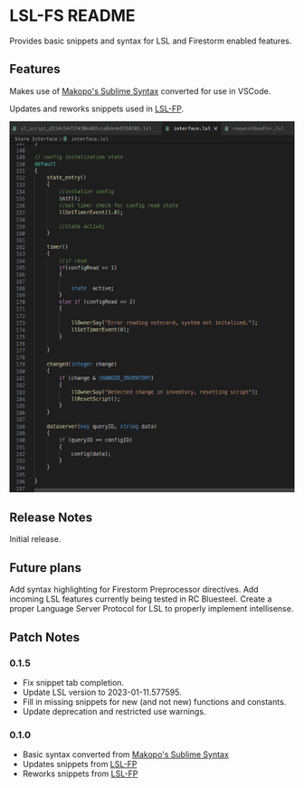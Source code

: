 # LSL-FS README

Provides basic snippets and syntax for LSL and Firestorm enabled features.

## Features

Makes use of [Makopo's Sublime Syntax](https://github.com/Makopo/sublime-text-lsl) converted for use in VSCode.

Updates and reworks snippets used in [LSL-FP](https://marketplace.visualstudio.com/itemdetails?itemName=DalGhost.lsl-fp).

![LSL-FS Preview](./preview.png "Preview")

## Release Notes

Initial release.

## Future plans

Add syntax highlighting for Firestorm Preprocessor directives.
Add incoming LSL features currently being tested in RC Bluesteel.
Create a proper Language Server Protocol for LSL to properly implement intellisense.

## Patch Notes

### 0.1.5
* Fix snippet tab completion.
* Update LSL version to 2023-01-11.577595.
* Fill in missing snippets for new (and not new) functions and constants.
* Update deprecation and restricted use warnings.

### 0.1.0

* Basic syntax converted from [Makopo's Sublime Syntax](https://github.com/Makopo/sublime-text-lsl)
* Updates snippets from [LSL-FP](https://marketplace.visualstudio.com/itemdetails?itemName=DalGhost.lsl-fp)
* Reworks snippets from [LSL-FP](https://marketplace.visualstudio.com/itemdetails?itemName=DalGhost.lsl-fp)
